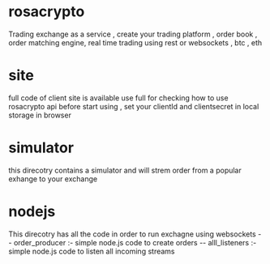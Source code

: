# rosacrypto
Trading exchange as a service , create your trading platform , order book , order matching engine, real time trading using rest or websockets , btc , eth

# site
full code of client site is available use full for checking how to use rosacrypto api
before start using , set your clientId and clientsecret in local storage in browser

# simulator
this direcotry contains a simulator and will strem order from a popular exhange to your exchange

# nodejs
This direcotry has all the code in order to run exchagne using websockets
-- order_producer :- simple node.js code to create orders
-- alll_listeners :- simple node.js code to listen all incoming streams